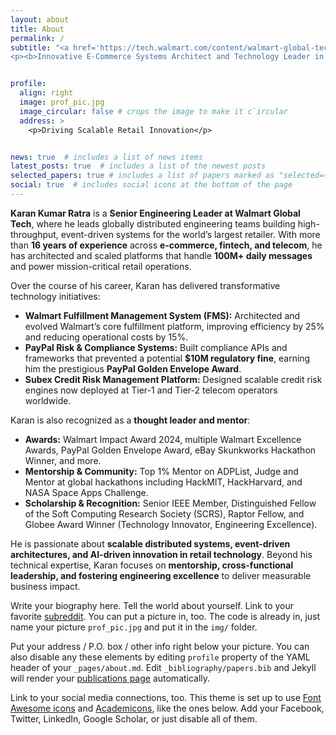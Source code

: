 ```yaml
---
layout: about
title: About
permalink: /
subtitle: "<a href='https://tech.walmart.com/content/walmart-global-tech/en_us.html' target='_blank'>Walmart Global Tech</a> · Sunnyvale, CA
<p><b>Innovative E-Commerce Systems Architect and Technology Leader in Retail Technology </b></p>"


profile:
  align: right
  image: prof_pic.jpg
  image_circular: false # crops the image to make it c`ircular
  address: >
    <p>Driving Scalable Retail Innovation</p>


news: true  # includes a list of news items
latest_posts: true  # includes a list of the newest posts
selected_papers: true # includes a list of papers marked as "selected={true}"
social: true  # includes social icons at the bottom of the page
---
```


**Karan Kumar Ratra** is a **Senior Engineering Leader at Walmart Global Tech**, where he leads globally distributed engineering teams building high-throughput, event-driven systems for the world’s largest retailer. With more than **16 years of experience** across **e-commerce, fintech, and telecom**, he has architected and scaled platforms that handle **100M+ daily messages** and power mission-critical retail operations.


Over the course of his career, Karan has delivered transformative technology initiatives:

- **Walmart Fulfillment Management System (FMS):** Architected and evolved Walmart’s core fulfillment platform, improving efficiency by 25% and reducing operational costs by 15%.  
- **PayPal Risk & Compliance Systems:** Built compliance APIs and frameworks that prevented a potential **$10M regulatory fine**, earning him the prestigious **PayPal Golden Envelope Award**.  
- **Subex Credit Risk Management Platform:** Designed scalable credit risk engines now deployed at Tier-1 and Tier-2 telecom operators worldwide.  

Karan is also recognized as a **thought leader and mentor**:  
- **Awards:** Walmart Impact Award 2024, multiple Walmart Excellence Awards, PayPal Golden Envelope Award, eBay Skunkworks Hackathon Winner, and more.  
- **Mentorship & Community:** Top 1% Mentor on ADPList, Judge and Mentor at global hackathons including HackMIT, HackHarvard, and NASA Space Apps Challenge.  
- **Scholarship & Recognition:** Senior IEEE Member, Distinguished Fellow of the Soft Computing Research Society (SCRS), Raptor Fellow, and Globee Award Winner (Technology Innovator, Engineering Excellence).

He is passionate about **scalable distributed systems, event-driven architectures, and AI-driven innovation in retail technology**. Beyond his technical expertise, Karan focuses on **mentorship, cross-functional leadership, and fostering engineering excellence** to deliver measurable business impact.

Write your biography here. Tell the world about yourself. Link to your favorite [subreddit](http://reddit.com). You can put a picture in, too. The code is already in, just name your picture `prof_pic.jpg` and put it in the `img/` folder.

Put your address / P.O. box / other info right below your picture. You can also disable any these elements by editing `profile` property of the YAML header of your `_pages/about.md`. Edit `_bibliography/papers.bib` and Jekyll will render your [publications page](/al-folio/publications/) automatically.

Link to your social media connections, too. This theme is set up to use [Font Awesome icons](http://fortawesome.github.io/Font-Awesome/) and [Academicons](https://jpswalsh.github.io/academicons/), like the ones below. Add your Facebook, Twitter, LinkedIn, Google Scholar, or just disable all of them.
